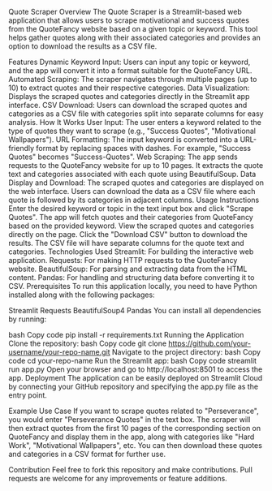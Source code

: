 Quote Scraper
Overview
The Quote Scraper is a Streamlit-based web application that allows users to scrape motivational and success quotes from the QuoteFancy website based on a given topic or keyword. This tool helps gather quotes along with their associated categories and provides an option to download the results as a CSV file.

Features
Dynamic Keyword Input: Users can input any topic or keyword, and the app will convert it into a format suitable for the QuoteFancy URL.
Automated Scraping: The scraper navigates through multiple pages (up to 10) to extract quotes and their respective categories.
Data Visualization: Displays the scraped quotes and categories directly in the Streamlit app interface.
CSV Download: Users can download the scraped quotes and categories as a CSV file with categories split into separate columns for easy analysis.
How It Works
User Input: The user enters a keyword related to the type of quotes they want to scrape (e.g., "Success Quotes", "Motivational Wallpapers").
URL Formatting: The input keyword is converted into a URL-friendly format by replacing spaces with dashes. For example, "Success Quotes" becomes "Success-Quotes".
Web Scraping: The app sends requests to the QuoteFancy website for up to 10 pages. It extracts the quote text and categories associated with each quote using BeautifulSoup.
Data Display and Download: The scraped quotes and categories are displayed on the web interface. Users can download the data as a CSV file where each quote is followed by its categories in adjacent columns.
Usage Instructions
Enter the desired keyword or topic in the text input box and click "Scrape Quotes".
The app will fetch quotes and their categories from QuoteFancy based on the provided keyword.
View the scraped quotes and categories directly on the page.
Click the "Download CSV" button to download the results. The CSV file will have separate columns for the quote text and categories.
Technologies Used
Streamlit: For building the interactive web application.
Requests: For making HTTP requests to the QuoteFancy website.
BeautifulSoup: For parsing and extracting data from the HTML content.
Pandas: For handling and structuring data before converting it to CSV.
Prerequisites
To run this application locally, you need to have Python installed along with the following packages:

Streamlit
Requests
BeautifulSoup4
Pandas
You can install all dependencies by running:

bash
Copy code
pip install -r requirements.txt
Running the Application
Clone the repository:
bash
Copy code
git clone https://github.com/your-username/your-repo-name.git
Navigate to the project directory:
bash
Copy code
cd your-repo-name
Run the Streamlit app:
bash
Copy code
streamlit run app.py
Open your browser and go to http://localhost:8501 to access the app.
Deployment
The application can be easily deployed on Streamlit Cloud by connecting your GitHub repository and specifying the app.py file as the entry point.

Example Use Case
If you want to scrape quotes related to "Perseverance", you would enter "Perseverance Quotes" in the text box. The scraper will then extract quotes from the first 10 pages of the corresponding section on QuoteFancy and display them in the app, along with categories like "Hard Work", "Motivational Wallpapers", etc. You can then download these quotes and categories in a CSV format for further use.

Contribution
Feel free to fork this repository and make contributions. Pull requests are welcome for any improvements or feature additions.

